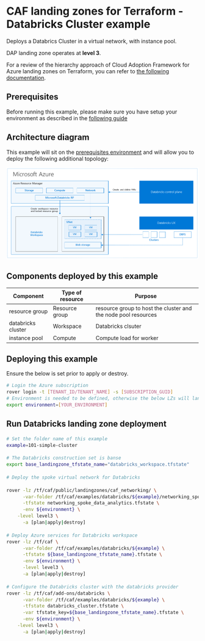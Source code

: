 # CAF landing zones for Terraform - Databricks Cluster example

Deploys a Databrics Cluster in a virtual network, with instance pool.

DAP landing zone operates at **level 3**.

For a review of the hierarchy approach of Cloud Adoption Framework for Azure landing zones on Terraform, you can refer to [the following documentation](https://github.com/Azure/caf-terraform-landingzones/blob/master/documentation/code_architecture/hierarchy.md).

## Prerequisites

Before running this example, please make sure you have setup your environment as described in the [following guide](../../README.md)

## Architecture diagram

This example will sit on the [prerequisites environment](../../README.md) and will allow you to deploy the following additional topology:

![solutions](../../../_images/examples/101-databricks-architecture.png)

## Components deployed by this example

| Component          | Type of resource | Purpose                                                        |
|--------------------|------------------|----------------------------------------------------------------|
| resource group     | Resource group   | resource group to host the cluster and the node pool resources |
| databricks cluster | Workspace        | Databricks clsuter                                             |
| instance pool      | Compute          | Compute load for worker                                        |

## Deploying this example

Ensure the below is set prior to apply or destroy.

```bash
# Login the Azure subscription
rover login -t [TENANT_ID/TENANT_NAME] -s [SUBSCRIPTION_GUID]
# Environment is needed to be defined, otherwise the below LZs will land into sandpit which someone else is working on
export environment=[YOUR_ENVIRONMENT]
```

## Run Databricks landing zone deployment

```bash
# Set the folder name of this example
example=101-simple-cluster

# The Databricks construction set is banse
export base_landingzone_tfstate_name="databricks_workspace.tfstate"

# Deploy the spoke virtual network for Databricks

rover -lz /tf/caf/public/landingzones/caf_networking/ \
      -var-folder /tf/caf/examples/databricks/${example}/networking_spoke \
      -tfstate networking_spoke_data_analytics.tfstate \
      -env ${environment} \
	-level level3 \
      -a [plan|apply|destroy]

# Deploy Azure services for Databricks workspace
rover -lz /tf/caf \
      -var-folder /tf/caf/examples/databricks/${example} \
      -tfstate ${base_landingzone_tfstate_name}.tfstate \
      -env ${environment} \
      -level level3 \
      -a [plan|apply|destroy]

# Configure the Databricks cluster with the databricks provider
rover -lz /tf/caf/add-ons/databricks \
      -var-folder /tf/caf/examples/databricks/${example} \
      -tfstate databricks_cluster.tfstate \
      -var tfstate_key=${base_landingzone_tfstate_name}.tfstate \
      -env ${environment} \
	-level level3 \
      -a [plan|apply|destroy]
```

